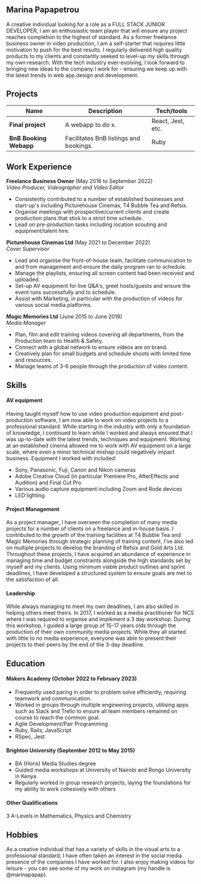 ## Marina Papapetrou

A creative individual looking for a role as a FULL STACK JUNIOR DEVELOPER, I am an enthusiastic team player that will ensure any project reaches completion to the highest of standard. As a former freelance business owner in video production, I am a self-starter that requires little motivation to push for the best results. I regularly delivered high quality products to my clients and constantly seeked to level-up my skills through my own research.  With the tech industry ever-evolving, I look forward to bringing new ideas to the company I work for - ensuring we keep up with the latest trends in web app design and development.

## Projects

| Name                         | Description                           | Tech/tools        |
| ---------------------------- | ------------------------------------- | ----------------- |
| **Final project**            | A webapp to do x.                     | React, Jest, etc. |
| **BnB Booking Webapp**       | Facilitates BnB listings and bookings.| Ruby              |


## Work Experience

**Freelance Business Owner** (May 2016 to September 2022)  
_Video Producer, Videographer and Video Editor_

- Consistently contributed to a number of established businesses and start-up's including Picturehouse Cinemas, T4 Bubble Tea and Refsix.
- Organise meetings with prospective/current clients and create production plans that stick to a strict time schedule.
- Lead on pre-production tasks including location scouting and equipment/talent hire.

**Picturehouse Cinemas Ltd** (May 2021 to December 2022)  
_Cover Supervisor_

- Lead and organise the front-of-house team, facilitate communication to and from management and ensure the daily program ran to schedule.
- Manage the playlists, ensuring all screen content had been received and uploaded.
- Set-up AV equipment for live Q&A's, greet hosts/guests and ensure the event runs successfully and to schedule.
- Assist with Marketing, in particular with the production of videos for various social media platforms.

**Magic Memories Ltd** (June 2015 to June 2018)  
_Media Manager_

- Plan, film and edit training videos covering all departments, from the Production team to Health & Safety.
- Connect with a global network to ensure videos are on brand.
- Creatively plan for small budgets and schedule shoots with limited time and resources.
- Manage teams of 3-6 people through the production of video content.

## Skills

#### AV equipment

Having taught myself how to use video production equipment and post-production software, I am now able to work on video projects to a professional standard. While starting in the industry with only a foundation of knowledge, I continued to learn while I worked and always ensured that I was up-to-date with the latest trends, techniques and equipment. Working at an established cinema allowed me to work with AV equipment on a large scale, where even a minor technical mishap could negatively impact business. Equipment I worked with included:
- Sony, Panasonic, Fuji, Canon and Nikon cameras
- Adobe Creative Cloud (in particular Premiere Pro, AfterEffects and Audition) and Final Cut Pro
- Various audio capture equipment including Zoom and Rode devices
- LED lighting

#### Project Management

As a project manager, I have overseen the completion of many media projects for a number of clients on a freelance and in-house basis. I contributed to the growth of the training facilities at T4 Bubble Tea and Magic Memories through strategic planning of training content. I've also led on multiple projects to develop the branding of Refsix and Gold Arts Ltd. Throughout these projects, I have acquired an abundance of experience in managing time and budget constraints alongside the high standards set by myself and my clients. Using minimum viable product outlines and sprint deadlines, I have developed a structured system to ensure goals are met to the satisfaction of all.

#### Leadership

While always managing to meet my own deadlines, I am also skilled in helping others meet theirs. In 2017, I worked as a media practitioner for NCS where I was required to organise and implement a 3 day workshop. During this workshop, I guided a large group of 15-17 years olds through the production of their own community media projects. While they all started with little to no media experience, everyone was able to present their projects to their peers by the end of the 3-day deadline. 

## Education

#### Makers Academy (October 2022 to February 2023)
- Frequently used paring in order to problem solve efficiently, requiring teamwork and communication.
- Worked in groups through multiple engineering projects, utilising apps such as Slack and Trello to ensure all team members remained on course to reach the common goal.
- Agile Development/Pair Programming
- Ruby, Rails, JavaScript
- RSpec, Jest

#### Brighton University (September 2012 to May 2015)

- BA (Hons) Media Studies degree
- Guided media workshops at University of Nairobi and Rongo University in Kenya
- Regularly worked in group research projects, laying the foundations for my ability to work cohesively with others

#### Other Qualifications

3 A-Levels in Mathematics, Physics and Chemistry

## Hobbies

As a creative individual that has a variety of skills in the visual arts to a professional standard, I have often taken an interest in the social media presence of the companies I have worked for. I also enjoy making videos for leisure - you can see some of my work on instagram (my handle is @marinapapap).

